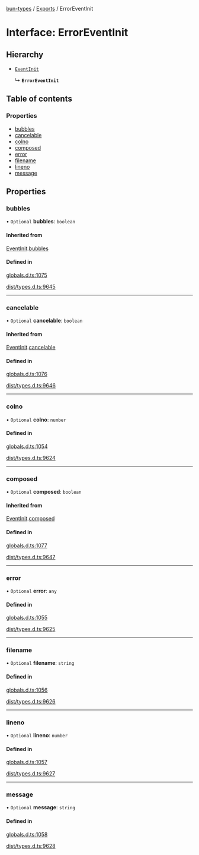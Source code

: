 [bun-types](../README.md) / [Exports](../modules.md) / ErrorEventInit

# Interface: ErrorEventInit

## Hierarchy

- [`EventInit`](EventInit.md)

  ↳ **`ErrorEventInit`**

## Table of contents

### Properties

- [bubbles](ErrorEventInit.md#bubbles)
- [cancelable](ErrorEventInit.md#cancelable)
- [colno](ErrorEventInit.md#colno)
- [composed](ErrorEventInit.md#composed)
- [error](ErrorEventInit.md#error)
- [filename](ErrorEventInit.md#filename)
- [lineno](ErrorEventInit.md#lineno)
- [message](ErrorEventInit.md#message)

## Properties

### bubbles

• `Optional` **bubbles**: `boolean`

#### Inherited from

[EventInit](EventInit.md).[bubbles](EventInit.md#bubbles)

#### Defined in

[globals.d.ts:1075](https://github.com/valgaze/bun-types/blob/5e53f27/globals.d.ts#L1075)

[dist/types.d.ts:9645](https://github.com/valgaze/bun-types/blob/5e53f27/dist/types.d.ts#L9645)

___

### cancelable

• `Optional` **cancelable**: `boolean`

#### Inherited from

[EventInit](EventInit.md).[cancelable](EventInit.md#cancelable)

#### Defined in

[globals.d.ts:1076](https://github.com/valgaze/bun-types/blob/5e53f27/globals.d.ts#L1076)

[dist/types.d.ts:9646](https://github.com/valgaze/bun-types/blob/5e53f27/dist/types.d.ts#L9646)

___

### colno

• `Optional` **colno**: `number`

#### Defined in

[globals.d.ts:1054](https://github.com/valgaze/bun-types/blob/5e53f27/globals.d.ts#L1054)

[dist/types.d.ts:9624](https://github.com/valgaze/bun-types/blob/5e53f27/dist/types.d.ts#L9624)

___

### composed

• `Optional` **composed**: `boolean`

#### Inherited from

[EventInit](EventInit.md).[composed](EventInit.md#composed)

#### Defined in

[globals.d.ts:1077](https://github.com/valgaze/bun-types/blob/5e53f27/globals.d.ts#L1077)

[dist/types.d.ts:9647](https://github.com/valgaze/bun-types/blob/5e53f27/dist/types.d.ts#L9647)

___

### error

• `Optional` **error**: `any`

#### Defined in

[globals.d.ts:1055](https://github.com/valgaze/bun-types/blob/5e53f27/globals.d.ts#L1055)

[dist/types.d.ts:9625](https://github.com/valgaze/bun-types/blob/5e53f27/dist/types.d.ts#L9625)

___

### filename

• `Optional` **filename**: `string`

#### Defined in

[globals.d.ts:1056](https://github.com/valgaze/bun-types/blob/5e53f27/globals.d.ts#L1056)

[dist/types.d.ts:9626](https://github.com/valgaze/bun-types/blob/5e53f27/dist/types.d.ts#L9626)

___

### lineno

• `Optional` **lineno**: `number`

#### Defined in

[globals.d.ts:1057](https://github.com/valgaze/bun-types/blob/5e53f27/globals.d.ts#L1057)

[dist/types.d.ts:9627](https://github.com/valgaze/bun-types/blob/5e53f27/dist/types.d.ts#L9627)

___

### message

• `Optional` **message**: `string`

#### Defined in

[globals.d.ts:1058](https://github.com/valgaze/bun-types/blob/5e53f27/globals.d.ts#L1058)

[dist/types.d.ts:9628](https://github.com/valgaze/bun-types/blob/5e53f27/dist/types.d.ts#L9628)
